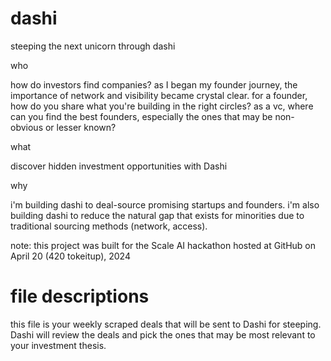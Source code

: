 # dashi
steeping the next unicorn through dashi

who

how do investors find companies? 
as I began my founder journey, the importance of network and visibility became crystal clear. 
for a founder, how do you share what you're building in the right circles? 
as a vc, where can you find the best founders, especially the ones that may be non-obvious or lesser known? 

what

discover hidden investment opportunities with Dashi

why

i'm building dashi to deal-source promising startups and founders.
i'm also building dashi to reduce the natural gap that exists for minorities due to traditional sourcing methods (network, access).

note: this project was built for the Scale AI hackathon hosted at GitHub on April 20 (420 tokeitup), 2024

# file descriptions 

this file is your weekly scraped deals that will be sent to Dashi for steeping. Dashi will review the deals and pick the ones that may be most relevant to your investment thesis.